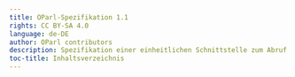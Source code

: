 ```yaml
---
title: OParl-Spezifikation 1.1
rights: CC BY-SA 4.0
language: de-DE
author: OParl contributors
description: Spezifikation einer einheitlichen Schnittstelle zum Abruf von maschinenlesbaren Informationen aus Ratsinformationssystemen.
toc-title: Inhaltsverzeichnis
---
```

